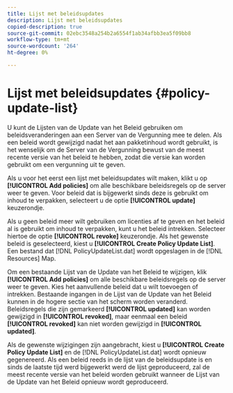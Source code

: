 ```yaml
---
title: Lijst met beleidsupdates
description: Lijst met beleidsupdates
copied-description: true
source-git-commit: 02ebc3548a254b2a6554f1ab34afbb3ea5f09bb8
workflow-type: tm+mt
source-wordcount: '264'
ht-degree: 0%

---
```


# Lijst met beleidsupdates {#policy-update-list}

U kunt de Lijsten van de Update van het Beleid gebruiken om beleidsveranderingen aan een Server van de Vergunning mee te delen. Als een beleid wordt gewijzigd nadat het aan pakketinhoud wordt gebruikt, is het wenselijk om de Server van de Vergunning bewust van de meest recente versie van het beleid te hebben, zodat die versie kan worden gebruikt om een vergunning uit te geven.

Als u voor het eerst een lijst met beleidsupdates wilt maken, klikt u op **[!UICONTROL Add policies]** om alle beschikbare beleidsregels op de server weer te geven. Voor beleid dat is bijgewerkt sinds deze is gebruikt om inhoud te verpakken, selecteert u de optie **[!UICONTROL update]** keuzerondje.

Als u geen beleid meer wilt gebruiken om licenties af te geven en het beleid al is gebruikt om inhoud te verpakken, kunt u het beleid intrekken. Selecteer hiertoe de optie **[!UICONTROL revoke]** keuzerondje. Als het gewenste beleid is geselecteerd, kiest u **[!UICONTROL Create Policy Update List]**. Een bestand dat [!DNL PolicyUpdateList.dat] wordt opgeslagen in de [!DNL Resources] Map.

Om een bestaande Lijst van de Update van het Beleid te wijzigen, klik **[!UICONTROL Add policies]** om alle beschikbare beleidsregels op de server weer te geven. Kies het aanvullende beleid dat u wilt toevoegen of intrekken. Bestaande ingangen in de Lijst van de Update van het Beleid kunnen in de hogere sectie van het scherm worden veranderd. Beleidsregels die zijn gemarkeerd **[!UICONTROL updated]** kan worden gewijzigd in **[!UICONTROL revoked]**, maar eenmaal een beleid **[!UICONTROL revoked]** kan niet worden gewijzigd in **[!UICONTROL updated]**.

Als de gewenste wijzigingen zijn aangebracht, kiest u **[!UICONTROL Create Policy Update List]** en de [!DNL PolicyUpdateList.dat] wordt opnieuw gegenereerd. Als een beleid reeds in de lijst van de beleidsupdate is en sinds de laatste tijd werd bijgewerkt werd de lijst geproduceerd, zal de meest recente versie van het beleid worden gebruikt wanneer de Lijst van de Update van het Beleid opnieuw wordt geproduceerd.
